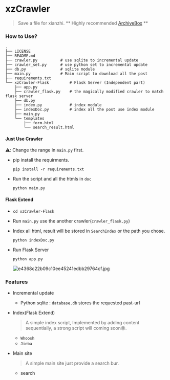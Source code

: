 # xzCrawler

> Save a file for xianzhi.  ** Highly recommended [ArchiveBox](https://github.com/ArchiveBox/ArchiveBox) **

### How to Use?

```
.
├── LICENSE
├── README.md
├── crawler.py          # use sqlite to incremental update
├── crawler_set.py      # use python set to incremental update
├── db.py               # sqlite module
├── main.py             # Main script to download all the post
├── requirements.txt
└── xzCrawler-Flask         # Flask Server (Independent part)
    ├── app.py
    ├── crawler_flask.py    # the magically modified crawler to match flask server
    ├── db.py
    ├── index.py            # index module
    ├── indexDoc.py         # index all the post use index module
    ├── main.py
    └── templates
        ├── form.html
        └── search_result.html
```

#### Just Use Crawler
⚠️: Change the range in `main.py` first.

- pip install the requirments.
    ```shell
    pip install -r requirements.txt
    ```
- Run the script and all the htmls in `doc`
    ```shell
    python main.py
    ```

#### Flask Extend

- `cd xzCrawler-Flask`

- Run `main.py` use the another crawler(`crawler_flask.py`)

- Index all html, result will be stored in `SearchIndex` or the path you chose.
    ```shell
    python indexDoc.py
    ```
    
- Run Flask Server

    ```shell
    python app.py
    ```

    ![e4368c22b09c10ee45241edbb29764cf.jpg](https://img.vaala.cloud/images/2021/04/09/e4368c22b09c10ee45241edbb29764cf.jpg)

### Features

- Incremental update
  
    - Python sqlite : `database.db` stores the requested past-url
    
- Index(Flask Extend)

    > A simple index script, Implemented by adding content sequentially, a strong script will coming soon😝.

    - `Whoosh`
    - `Jieba`

- Main site

    > A simple main site just provide a search bur.

    - search